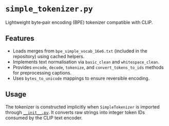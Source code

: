 # `simple_tokenizer.py`

Lightweight byte‑pair encoding (BPE) tokenizer compatible with CLIP.

## Features

- Loads merges from `bpe_simple_vocab_16e6.txt` (included in the repository) using cached helpers.
- Implements text normalisation via `basic_clean` and `whitespace_clean`.
- Provides `encode`, `decode`, `tokenize`, and `convert_tokens_to_ids` methods for preprocessing captions.
- Uses `bytes_to_unicode` mappings to ensure reversible encoding.

## Usage

The tokenizer is constructed implicitly when `SimpleTokenizer` is imported through [`__init__.py`](init.md). It converts raw strings into integer token IDs consumed by the CLIP text encoder.
